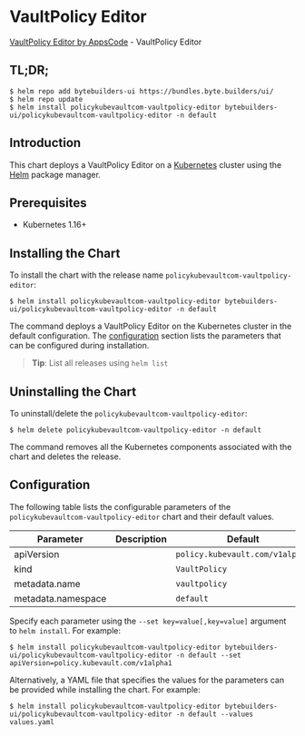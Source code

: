 # VaultPolicy Editor

[VaultPolicy Editor by AppsCode](https://byte.builders) - VaultPolicy Editor

## TL;DR;

```console
$ helm repo add bytebuilders-ui https://bundles.byte.builders/ui/
$ helm repo update
$ helm install policykubevaultcom-vaultpolicy-editor bytebuilders-ui/policykubevaultcom-vaultpolicy-editor -n default
```

## Introduction

This chart deploys a VaultPolicy Editor on a [Kubernetes](http://kubernetes.io) cluster using the [Helm](https://helm.sh) package manager.

## Prerequisites

- Kubernetes 1.16+

## Installing the Chart

To install the chart with the release name `policykubevaultcom-vaultpolicy-editor`:

```console
$ helm install policykubevaultcom-vaultpolicy-editor bytebuilders-ui/policykubevaultcom-vaultpolicy-editor -n default
```

The command deploys a VaultPolicy Editor on the Kubernetes cluster in the default configuration. The [configuration](#configuration) section lists the parameters that can be configured during installation.

> **Tip**: List all releases using `helm list`

## Uninstalling the Chart

To uninstall/delete the `policykubevaultcom-vaultpolicy-editor`:

```console
$ helm delete policykubevaultcom-vaultpolicy-editor -n default
```

The command removes all the Kubernetes components associated with the chart and deletes the release.

## Configuration

The following table lists the configurable parameters of the `policykubevaultcom-vaultpolicy-editor` chart and their default values.

|     Parameter      | Description |                  Default                   |
|--------------------|-------------|--------------------------------------------|
| apiVersion         |             | <code>policy.kubevault.com/v1alpha1</code> |
| kind               |             | <code>VaultPolicy</code>                   |
| metadata.name      |             | <code>vaultpolicy</code>                   |
| metadata.namespace |             | <code>default</code>                       |


Specify each parameter using the `--set key=value[,key=value]` argument to `helm install`. For example:

```console
$ helm install policykubevaultcom-vaultpolicy-editor bytebuilders-ui/policykubevaultcom-vaultpolicy-editor -n default --set apiVersion=policy.kubevault.com/v1alpha1
```

Alternatively, a YAML file that specifies the values for the parameters can be provided while
installing the chart. For example:

```console
$ helm install policykubevaultcom-vaultpolicy-editor bytebuilders-ui/policykubevaultcom-vaultpolicy-editor -n default --values values.yaml
```
